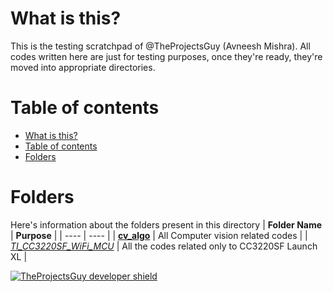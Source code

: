 # What is this?
This is the testing scratchpad of @TheProjectsGuy (Avneesh Mishra). All codes written here are just for testing purposes, once they're ready, they're moved into appropriate directories.

# Table of contents
- [What is this?](#what-is-this)
- [Table of contents](#table-of-contents)
- [Folders](#folders)

# Folders
Here's information about the folders present in this directory
| **Folder Name** | **Purpose** |
| ---- | ---- |
| [**cv_algo**](./cv_algo/) | All Computer vision related codes |
| [*TI_CC3220SF_WiFi_MCU*](./TI_CC3220SF_WiFi_MCU/) | All the codes related only to CC3220SF Launch XL |

[![TheProjectsGuy developer shield][TheProjectsGuy-dev-shield]][TheProjectsGuy-dev-profile]

[TheProjectsGuy-dev-shield]: https://img.shields.io/badge/Dev-TheProjectsGuy-0061ff.svg
[TheProjectsGuy-dev-profile]: https://github.com/TheProjectsGuy
